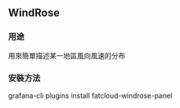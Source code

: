 ## WindRose
    
### 用途
用來簡單描述某一地區風向風速的分布
    
### 安裝方法
grafana-cli plugins install fatcloud-windrose-panel
